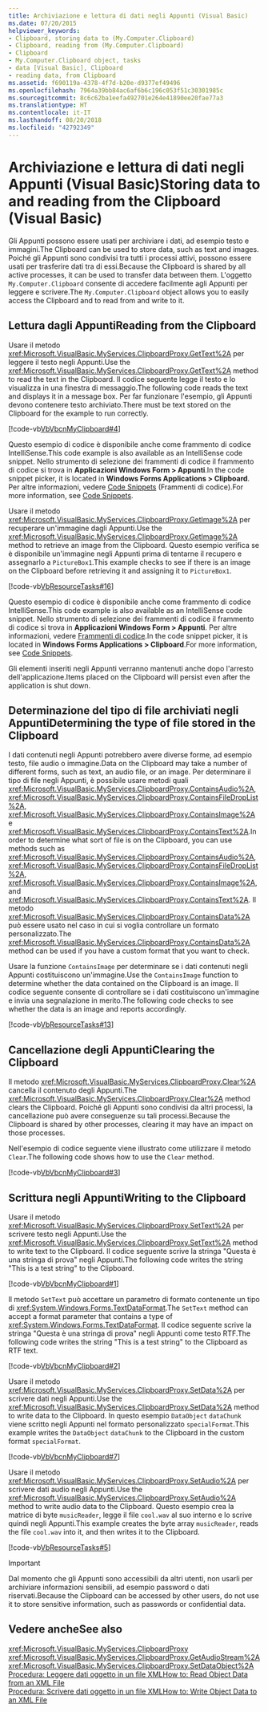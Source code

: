 ```yaml
---
title: Archiviazione e lettura di dati negli Appunti (Visual Basic)
ms.date: 07/20/2015
helpviewer_keywords:
- Clipboard, storing data to (My.Computer.Clipboard)
- Clipboard, reading from (My.Computer.Clipboard)
- Clipboard
- My.Computer.Clipboard object, tasks
- data [Visual Basic], Clipboard
- reading data, from Clipboard
ms.assetid: f690119a-4378-4f7d-b20e-d9377ef49496
ms.openlocfilehash: 7964a39bb84ac6af6b6c196c053f51c30301985c
ms.sourcegitcommit: 8c6c62ba1eefa492701e264e41890ee20fae77a3
ms.translationtype: HT
ms.contentlocale: it-IT
ms.lasthandoff: 08/20/2018
ms.locfileid: "42792349"
---
```

# <a name="storing-data-to-and-reading-from-the-clipboard-visual-basic"></a><span data-ttu-id="4349c-102">Archiviazione e lettura di dati negli Appunti (Visual Basic)</span><span class="sxs-lookup"><span data-stu-id="4349c-102">Storing data to and reading from the Clipboard (Visual Basic)</span></span>
<span data-ttu-id="4349c-103">Gli Appunti possono essere usati per archiviare i dati, ad esempio testo e immagini.</span><span class="sxs-lookup"><span data-stu-id="4349c-103">The Clipboard can be used to store data, such as text and images.</span></span> <span data-ttu-id="4349c-104">Poiché gli Appunti sono condivisi tra tutti i processi attivi, possono essere usati per trasferire dati tra di essi.</span><span class="sxs-lookup"><span data-stu-id="4349c-104">Because the Clipboard is shared by all active processes, it can be used to transfer data between them.</span></span> <span data-ttu-id="4349c-105">L'oggetto `My.Computer.Clipboard` consente di accedere facilmente agli Appunti per leggere e scrivere.</span><span class="sxs-lookup"><span data-stu-id="4349c-105">The `My.Computer.Clipboard` object allows you to easily access the Clipboard and to read from and write to it.</span></span>  
  
## <a name="reading-from-the-clipboard"></a><span data-ttu-id="4349c-106">Lettura dagli Appunti</span><span class="sxs-lookup"><span data-stu-id="4349c-106">Reading from the Clipboard</span></span>  
 <span data-ttu-id="4349c-107">Usare il metodo <xref:Microsoft.VisualBasic.MyServices.ClipboardProxy.GetText%2A> per leggere il testo negli Appunti.</span><span class="sxs-lookup"><span data-stu-id="4349c-107">Use the <xref:Microsoft.VisualBasic.MyServices.ClipboardProxy.GetText%2A> method to read the text in the Clipboard.</span></span> <span data-ttu-id="4349c-108">Il codice seguente legge il testo e lo visualizza in una finestra di messaggio.</span><span class="sxs-lookup"><span data-stu-id="4349c-108">The following code reads the text and displays it in a message box.</span></span> <span data-ttu-id="4349c-109">Per far funzionare l'esempio, gli Appunti devono contenere testo archiviato.</span><span class="sxs-lookup"><span data-stu-id="4349c-109">There must be text stored on the Clipboard for the example to run correctly.</span></span>  
  
 [!code-vb[VbVbcnMyClipboard#4](../../../../visual-basic/developing-apps/programming/computer-resources/codesnippet/VisualBasic/storing-data-to-and-reading-from-the-clipboard_1.vb)]  
  
 <span data-ttu-id="4349c-110">Questo esempio di codice è disponibile anche come frammento di codice IntelliSense.</span><span class="sxs-lookup"><span data-stu-id="4349c-110">This code example is also available as an IntelliSense code snippet.</span></span> <span data-ttu-id="4349c-111">Nello strumento di selezione dei frammenti di codice il frammento di codice si trova in **Applicazioni Windows Form > Appunti**.</span><span class="sxs-lookup"><span data-stu-id="4349c-111">In the code snippet picker, it is located in **Windows Forms Applications > Clipboard**.</span></span> <span data-ttu-id="4349c-112">Per altre informazioni, vedere [Code Snippets](/visualstudio/ide/code-snippets) (Frammenti di codice).</span><span class="sxs-lookup"><span data-stu-id="4349c-112">For more information, see [Code Snippets](/visualstudio/ide/code-snippets).</span></span>  
  
 <span data-ttu-id="4349c-113">Usare il metodo <xref:Microsoft.VisualBasic.MyServices.ClipboardProxy.GetImage%2A> per recuperare un'immagine dagli Appunti.</span><span class="sxs-lookup"><span data-stu-id="4349c-113">Use the <xref:Microsoft.VisualBasic.MyServices.ClipboardProxy.GetImage%2A> method to retrieve an image from the Clipboard.</span></span> <span data-ttu-id="4349c-114">Questo esempio verifica se è disponibile un'immagine negli Appunti prima di tentarne il recupero e assegnarlo a `PictureBox1`.</span><span class="sxs-lookup"><span data-stu-id="4349c-114">This example checks to see if there is an image on the Clipboard before retrieving it and assigning it to `PictureBox1`.</span></span>  
  
 [!code-vb[VbResourceTasks#16](../../../../visual-basic/developing-apps/programming/computer-resources/codesnippet/VisualBasic/storing-data-to-and-reading-from-the-clipboard_2.vb)]  
  
 <span data-ttu-id="4349c-115">Questo esempio di codice è disponibile anche come frammento di codice IntelliSense.</span><span class="sxs-lookup"><span data-stu-id="4349c-115">This code example is also available as an IntelliSense code snippet.</span></span> <span data-ttu-id="4349c-116">Nello strumento di selezione dei frammenti di codice il frammento di codice si trova in **Applicazioni Windows Form > Appunti**. Per altre informazioni, vedere [Frammenti di codice](/visualstudio/ide/code-snippets).</span><span class="sxs-lookup"><span data-stu-id="4349c-116">In the code snippet picker, it is located in **Windows Forms Applications > Clipboard**.For more information, see [Code Snippets](/visualstudio/ide/code-snippets).</span></span>  
  
 <span data-ttu-id="4349c-117">Gli elementi inseriti negli Appunti verranno mantenuti anche dopo l'arresto dell'applicazione.</span><span class="sxs-lookup"><span data-stu-id="4349c-117">Items placed on the Clipboard will persist even after the application is shut down.</span></span>  
  
## <a name="determining-the-type-of-file-stored-in-the-clipboard"></a><span data-ttu-id="4349c-118">Determinazione del tipo di file archiviati negli Appunti</span><span class="sxs-lookup"><span data-stu-id="4349c-118">Determining the type of file stored in the Clipboard</span></span>  
 <span data-ttu-id="4349c-119">I dati contenuti negli Appunti potrebbero avere diverse forme, ad esempio testo, file audio o immagine.</span><span class="sxs-lookup"><span data-stu-id="4349c-119">Data on the Clipboard may take a number of different forms, such as text, an audio file, or an image.</span></span> <span data-ttu-id="4349c-120">Per determinare il tipo di file negli Appunti, è possibile usare metodi quali <xref:Microsoft.VisualBasic.MyServices.ClipboardProxy.ContainsAudio%2A>, <xref:Microsoft.VisualBasic.MyServices.ClipboardProxy.ContainsFileDropList%2A>, <xref:Microsoft.VisualBasic.MyServices.ClipboardProxy.ContainsImage%2A> e <xref:Microsoft.VisualBasic.MyServices.ClipboardProxy.ContainsText%2A>.</span><span class="sxs-lookup"><span data-stu-id="4349c-120">In order to determine what sort of file is on the Clipboard, you can use methods such as <xref:Microsoft.VisualBasic.MyServices.ClipboardProxy.ContainsAudio%2A>, <xref:Microsoft.VisualBasic.MyServices.ClipboardProxy.ContainsFileDropList%2A>, <xref:Microsoft.VisualBasic.MyServices.ClipboardProxy.ContainsImage%2A>, and <xref:Microsoft.VisualBasic.MyServices.ClipboardProxy.ContainsText%2A>.</span></span> <span data-ttu-id="4349c-121">Il metodo <xref:Microsoft.VisualBasic.MyServices.ClipboardProxy.ContainsData%2A> può essere usato nel caso in cui si voglia controllare un formato personalizzato.</span><span class="sxs-lookup"><span data-stu-id="4349c-121">The <xref:Microsoft.VisualBasic.MyServices.ClipboardProxy.ContainsData%2A> method can be used if you have a custom format that you want to check.</span></span>  
  
 <span data-ttu-id="4349c-122">Usare la funzione `ContainsImage` per determinare se i dati contenuti negli Appunti costituiscono un'immagine.</span><span class="sxs-lookup"><span data-stu-id="4349c-122">Use the `ContainsImage` function to determine whether the data contained on the Clipboard is an image.</span></span> <span data-ttu-id="4349c-123">Il codice seguente consente di controllare se i dati costituiscono un'immagine e invia una segnalazione in merito.</span><span class="sxs-lookup"><span data-stu-id="4349c-123">The following code checks to see whether the data is an image and reports accordingly.</span></span>  
  
 [!code-vb[VbResourceTasks#13](../../../../visual-basic/developing-apps/programming/computer-resources/codesnippet/VisualBasic/storing-data-to-and-reading-from-the-clipboard_3.vb)]  
  
## <a name="clearing-the-clipboard"></a><span data-ttu-id="4349c-124">Cancellazione degli Appunti</span><span class="sxs-lookup"><span data-stu-id="4349c-124">Clearing the Clipboard</span></span>  
 <span data-ttu-id="4349c-125">Il metodo <xref:Microsoft.VisualBasic.MyServices.ClipboardProxy.Clear%2A> cancella il contenuto degli Appunti.</span><span class="sxs-lookup"><span data-stu-id="4349c-125">The <xref:Microsoft.VisualBasic.MyServices.ClipboardProxy.Clear%2A> method clears the Clipboard.</span></span> <span data-ttu-id="4349c-126">Poiché gli Appunti sono condivisi da altri processi, la cancellazione può avere conseguenze su tali processi.</span><span class="sxs-lookup"><span data-stu-id="4349c-126">Because the Clipboard is shared by other processes, clearing it may have an impact on those processes.</span></span>  
  
 <span data-ttu-id="4349c-127">Nell'esempio di codice seguente viene illustrato come utilizzare il metodo `Clear`.</span><span class="sxs-lookup"><span data-stu-id="4349c-127">The following code shows how to use the `Clear` method.</span></span>  
  
 [!code-vb[VbVbcnMyClipboard#3](../../../../visual-basic/developing-apps/programming/computer-resources/codesnippet/VisualBasic/storing-data-to-and-reading-from-the-clipboard_4.vb)]  
  
## <a name="writing-to-the-clipboard"></a><span data-ttu-id="4349c-128">Scrittura negli Appunti</span><span class="sxs-lookup"><span data-stu-id="4349c-128">Writing to the Clipboard</span></span>  
 <span data-ttu-id="4349c-129">Usare il metodo <xref:Microsoft.VisualBasic.MyServices.ClipboardProxy.SetText%2A> per scrivere testo negli Appunti.</span><span class="sxs-lookup"><span data-stu-id="4349c-129">Use the <xref:Microsoft.VisualBasic.MyServices.ClipboardProxy.SetText%2A> method to write text to the Clipboard.</span></span> <span data-ttu-id="4349c-130">Il codice seguente scrive la stringa "Questa è una stringa di prova" negli Appunti.</span><span class="sxs-lookup"><span data-stu-id="4349c-130">The following code writes the string "This is a test string" to the Clipboard.</span></span>  
  
 [!code-vb[VbVbcnMyClipboard#1](../../../../visual-basic/developing-apps/programming/computer-resources/codesnippet/VisualBasic/storing-data-to-and-reading-from-the-clipboard_5.vb)]  
  
 <span data-ttu-id="4349c-131">Il metodo `SetText` può accettare un parametro di formato contenente un tipo di <xref:System.Windows.Forms.TextDataFormat>.</span><span class="sxs-lookup"><span data-stu-id="4349c-131">The `SetText` method can accept a format parameter that contains a type of <xref:System.Windows.Forms.TextDataFormat>.</span></span> <span data-ttu-id="4349c-132">Il codice seguente scrive la stringa "Questa è una stringa di prova" negli Appunti come testo RTF.</span><span class="sxs-lookup"><span data-stu-id="4349c-132">The following code writes the string "This is a test string" to the Clipboard as RTF text.</span></span>  
  
 [!code-vb[VbVbcnMyClipboard#2](../../../../visual-basic/developing-apps/programming/computer-resources/codesnippet/VisualBasic/storing-data-to-and-reading-from-the-clipboard_6.vb)]  
  
 <span data-ttu-id="4349c-133">Usare il metodo <xref:Microsoft.VisualBasic.MyServices.ClipboardProxy.SetData%2A> per scrivere dati negli Appunti.</span><span class="sxs-lookup"><span data-stu-id="4349c-133">Use the <xref:Microsoft.VisualBasic.MyServices.ClipboardProxy.SetData%2A> method to write data to the Clipboard.</span></span> <span data-ttu-id="4349c-134">In questo esempio `DataObject` `dataChunk` viene scritto negli Appunti nel formato personalizzato `specialFormat`.</span><span class="sxs-lookup"><span data-stu-id="4349c-134">This example writes the `DataObject` `dataChunk` to the Clipboard in the custom format `specialFormat`.</span></span>  
  
 [!code-vb[VbVbcnMyClipboard#7](../../../../visual-basic/developing-apps/programming/computer-resources/codesnippet/VisualBasic/storing-data-to-and-reading-from-the-clipboard_7.vb)]  
  
 <span data-ttu-id="4349c-135">Usare il metodo <xref:Microsoft.VisualBasic.MyServices.ClipboardProxy.SetAudio%2A> per scrivere dati audio negli Appunti.</span><span class="sxs-lookup"><span data-stu-id="4349c-135">Use the <xref:Microsoft.VisualBasic.MyServices.ClipboardProxy.SetAudio%2A> method to write audio data to the Clipboard.</span></span> <span data-ttu-id="4349c-136">Questo esempio crea la matrice di byte `musicReader`, legge il file `cool.wav` al suo interno e lo scrive quindi negli Appunti.</span><span class="sxs-lookup"><span data-stu-id="4349c-136">This example creates the byte array `musicReader`, reads the file `cool.wav` into it, and then writes it to the Clipboard.</span></span>  
  
 [!code-vb[VbResourceTasks#5](../../../../visual-basic/developing-apps/programming/computer-resources/codesnippet/VisualBasic/storing-data-to-and-reading-from-the-clipboard_8.vb)]  
  
> [!IMPORTANT]
>  <span data-ttu-id="4349c-137">Dal momento che gli Appunti sono accessibili da altri utenti, non usarli per archiviare informazioni sensibili, ad esempio password o dati riservati.</span><span class="sxs-lookup"><span data-stu-id="4349c-137">Because the Clipboard can be accessed by other users, do not use it to store sensitive information, such as passwords or confidential data.</span></span>  
  
## <a name="see-also"></a><span data-ttu-id="4349c-138">Vedere anche</span><span class="sxs-lookup"><span data-stu-id="4349c-138">See also</span></span>  
 <xref:Microsoft.VisualBasic.MyServices.ClipboardProxy>  
 <xref:Microsoft.VisualBasic.MyServices.ClipboardProxy.GetAudioStream%2A>  
 <xref:Microsoft.VisualBasic.MyServices.ClipboardProxy.SetDataObject%2A>  
 [<span data-ttu-id="4349c-139">Procedura: Leggere dati oggetto in un file XML</span><span class="sxs-lookup"><span data-stu-id="4349c-139">How to: Read Object Data from an XML File</span></span>](../../../programming-guide/concepts/serialization/how-to-read-object-data-from-an-xml-file.md)  
 [<span data-ttu-id="4349c-140">Procedura: Scrivere dati oggetto in un file XML</span><span class="sxs-lookup"><span data-stu-id="4349c-140">How to: Write Object Data to an XML File</span></span>](../../../programming-guide/concepts/serialization/how-to-write-object-data-to-an-xml-file.md)

